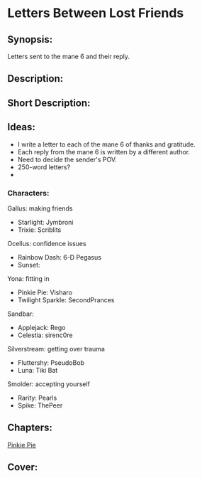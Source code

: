 # Letters Between Lost Friends

## Synopsis:
Letters sent to the mane 6 and their reply.

## Description:


## Short Description:


## Ideas:
- I write a letter to each of the mane 6 of thanks and gratitude.
- Each reply from the mane 6 is written by a different author.
- Need to decide the sender's POV.
- 250-word letters?
- 

### Characters:
Gallus: making friends
- Starlight: Jymbroni
- Trixie: Scriblits

Ocellus: confidence issues
- Rainbow Dash: 6-D Pegasus
- Sunset: 

Yona: fitting in
- Pinkie Pie: Visharo
- Twilight Sparkle: SecondPrances

Sandbar:
- Applejack: Rego
- Celestia: sirenc0re

Silverstream: getting over trauma
- Fluttershy: PseudoBob
- Luna: Tiki Bat

Smolder: accepting yourself
- Rarity: Pearls
- Spike: ThePeer

## Chapters:
[Pinkie Pie](01-pinkie-pie.md)


## Cover:
